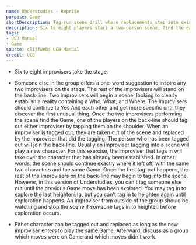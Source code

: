 ```yaml
---
name: Understudies - Reprise
purpose: Game
shortDescription: Tag-run scene drill where replacements step into existing characters and must explore the last game move before heightening.
description: Six to eight players start a two-person scene, find the game, and then tag in as “understudies.” Each new entrant adopts the same character and continues the pattern, making sure the previous move is explored before anyone heightens again.
tags:
- UCB Manual
- Game
source: cliffweb; UCB Manual
credit: UCB
---
```


- Six to eight improvisers take the stage.

- Someone else in the group offers a one-word suggestion to inspire any two improvisers on the stage. The rest of the improvisers will stand on the back-line. Two improvisers will begin a scene, looking to clearly establish a reality containing a Who, What, and Where. The improvisers should continue to Yes And each other and get more specific until they discover the first unusual thing. Once the two improvisers performing the scene find the Game, one of the players on the back-line should tag out either improviser by tapping them on the shoulder. When an improviser is tagged out, they are taken out of the scene and replaced by the improviser that did the tagging.
The person who has been tagged out will join the back-line. Usually an improviser tagging into a scene will play a new character.
For this exercise, the improviser that tags in will take over the character that has already been established. In other words, the scene should continue exactly where it left off, with the same two characters and the same Game. Once the first tag-out happens, the rest of the improvisers on the back-line may begin to tag into the scene.
However, in this version of Understudies, you can't tag someone else out until the previous Game move has been explored. You may tag in to explore the last heightening, but you can't tag in to heighten again until exploration happens. An improviser from outside of the group should be watching and stop the scene if someone tags in to heighten before exploration occurs.

- Either character can be tagged out and replaced as long as the new improviser enters to play the same Game. Afterward, discuss as a group which moves were on Game and which moves didn't work.
